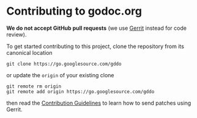 # Contributing to godoc.org

**We do not accept GitHub pull requests**
(we use [Gerrit](https://code.google.com/p/gerrit/) instead for code review).

To get started contributing to this project,
clone the repository from its canonical location

	git clone https://go.googlesource.com/gddo

or update the `origin` of your existing clone

	git remote rm origin
	git remote add origin https://go.googlesource.com/gddo

then read the [Contribution Guidelines](https://golang.org/doc/contribute.html)
to learn how to send patches using Gerrit.

